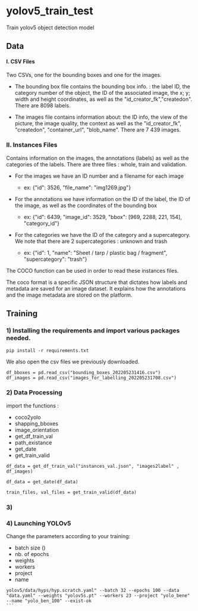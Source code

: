 # yolov5_train_test
Train yolov5 object detection model 

## Data

#### I. CSV Files

Two CSVs, one for the bounding boxes and one for the images.

- The bounding box file contains the bounding box info. : the label ID, the category number of the object, the ID of the associated image, the x; y; width and height coordinates, as well as the "id_creator_fk","createdon". There are 8098 labels.

- The images file contains information about: the ID info, the view of the picture, the image quality, the context as well as the "id_creator_fk", 	"createdon", "container_url", "blob_name". There are 7 439 images. 

### II. Instances Files

Contains information on the images, the annotations (labels) as well as the categories of the labels. There are three files : whole, train and validation. 

- For the images we have an ID number and a filename for each image
    - ex: {"id": 3526, "file_name": "img1269.jpg"} 

- For the annotations we have information on the ID of the label, the ID of the image, as well as the coordinates of the bounding box 
    - ex: {"id": 6439, "image_id": 3529, "bbox": [969, 2288, 221, 154], "category_id"} 

 - For the categories we have the ID of the category and a supercategory. We note that there are 2 supercategories : unknown and trash 
    - ex: {"id": 1, "name": "Sheet / tarp / plastic bag / fragment", "supercategory": "trash"} 

The COCO function can be used in order to read these instances files.

The coco format is a specific JSON structure that dictates how labels and metadata are saved for an image dataset. It explains how the annotations and the image metadata are stored on the platform. 
### 

## Training 

### 1) Installing the requirements and import various packages needed. 

```
pip install -r requirements.txt
````

We also open the csv files we previously downloaded. 
```
df_bboxes = pd.read_csv("bounding_boxes_202205231416.csv")
df_images = pd.read_csv("images_for_labelling_202205231708.csv")
```
### 2) Data Processing

import the functions :
- coco2yolo
- shapping_bboxes
- image_orientation  
- get_df_train_val 
- path_existance 
- get_date
- get_train_valid

```
df_data = get_df_train_val("instances_val.json", "images2label" , df_images)

df_data = get_date(df_data)

train_files, val_files = get_train_valid(df_data)
```

### 3) 

### 4) Launching YOLOv5

Change the parameters according to your training: 
- batch size ()
- nb. of epochs 
- weights
- workers
- project
- name 
````
yolov5/data/hyps/hyp.scratch.yaml" --batch 32 --epochs 100 --data "data.yaml" --weights "yolov5s.pt" --workers 23 --project "yolo_bene" --name "yolo_ben_100" --exist-ok 
```